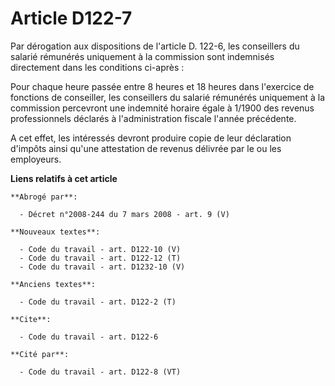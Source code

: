 # Article D122-7

Par dérogation aux dispositions de l'article D. 122-6, les conseillers du salarié rémunérés uniquement à la commission sont
indemnisés directement dans les conditions ci-après :

Pour chaque heure passée entre 8 heures et 18 heures dans l'exercice de fonctions de conseiller, les conseillers du salarié
rémunérés uniquement à la commission percevront une indemnité horaire égale à 1/1900 des revenus professionnels déclarés à
l'administration fiscale l'année précédente.

A cet effet, les intéressés devront produire copie de leur déclaration d'impôts ainsi qu'une attestation de revenus délivrée
par le ou les employeurs.

**Liens relatifs à cet article**

	**Abrogé par**:

	  - Décret n°2008-244 du 7 mars 2008 - art. 9 (V)

	**Nouveaux textes**:

	  - Code du travail - art. D122-10 (V)
	  - Code du travail - art. D122-12 (T)
	  - Code du travail - art. D1232-10 (V)

	**Anciens textes**:

	  - Code du travail - art. D122-2 (T)

	**Cite**:

	  - Code du travail - art. D122-6

	**Cité par**:

	  - Code du travail - art. D122-8 (VT)
